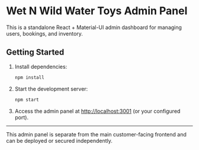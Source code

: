 # Wet N Wild Water Toys Admin Panel

This is a standalone React + Material-UI admin dashboard for managing users, bookings, and inventory.

## Getting Started

1. Install dependencies:
   ```bash
   npm install
   ```
2. Start the development server:
   ```bash
   npm start
   ```
3. Access the admin panel at [http://localhost:3001](http://localhost:3001) (or your configured port).

---

This admin panel is separate from the main customer-facing frontend and can be deployed or secured independently.
